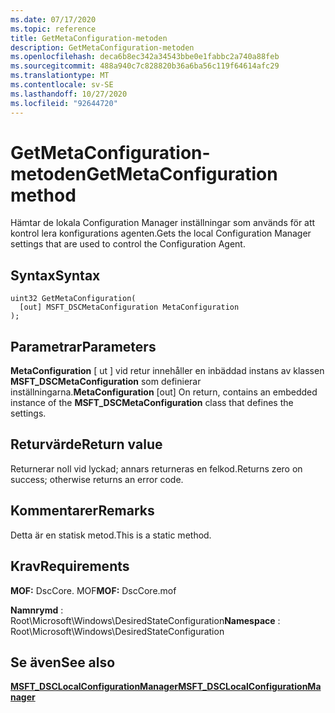 ```yaml
---
ms.date: 07/17/2020
ms.topic: reference
title: GetMetaConfiguration-metoden
description: GetMetaConfiguration-metoden
ms.openlocfilehash: deca6b8ec342a34543bbe0e1fabbc2a740a88feb
ms.sourcegitcommit: 488a940c7c828820b36a6ba56c119f64614afc29
ms.translationtype: MT
ms.contentlocale: sv-SE
ms.lasthandoff: 10/27/2020
ms.locfileid: "92644720"
---
```

# <a name="getmetaconfiguration-method"></a><span data-ttu-id="225f7-103">GetMetaConfiguration-metoden</span><span class="sxs-lookup"><span data-stu-id="225f7-103">GetMetaConfiguration method</span></span>

<span data-ttu-id="225f7-104">Hämtar de lokala Configuration Manager inställningar som används för att kontrol lera konfigurations agenten.</span><span class="sxs-lookup"><span data-stu-id="225f7-104">Gets the local Configuration Manager settings that are used to control the Configuration Agent.</span></span>

## <a name="syntax"></a><span data-ttu-id="225f7-105">Syntax</span><span class="sxs-lookup"><span data-stu-id="225f7-105">Syntax</span></span>

```mof
uint32 GetMetaConfiguration(
  [out] MSFT_DSCMetaConfiguration MetaConfiguration
);
```

## <a name="parameters"></a><span data-ttu-id="225f7-106">Parametrar</span><span class="sxs-lookup"><span data-stu-id="225f7-106">Parameters</span></span>

<span data-ttu-id="225f7-107">**MetaConfiguration** \[ ut \] vid retur innehåller en inbäddad instans av klassen **MSFT_DSCMetaConfiguration** som definierar inställningarna.</span><span class="sxs-lookup"><span data-stu-id="225f7-107">**MetaConfiguration** \[out\] On return, contains an embedded instance of the **MSFT_DSCMetaConfiguration** class that defines the settings.</span></span>

## <a name="return-value"></a><span data-ttu-id="225f7-108">Returvärde</span><span class="sxs-lookup"><span data-stu-id="225f7-108">Return value</span></span>

<span data-ttu-id="225f7-109">Returnerar noll vid lyckad; annars returneras en felkod.</span><span class="sxs-lookup"><span data-stu-id="225f7-109">Returns zero on success; otherwise returns an error code.</span></span>

## <a name="remarks"></a><span data-ttu-id="225f7-110">Kommentarer</span><span class="sxs-lookup"><span data-stu-id="225f7-110">Remarks</span></span>

<span data-ttu-id="225f7-111">Detta är en statisk metod.</span><span class="sxs-lookup"><span data-stu-id="225f7-111">This is a static method.</span></span>

## <a name="requirements"></a><span data-ttu-id="225f7-112">Krav</span><span class="sxs-lookup"><span data-stu-id="225f7-112">Requirements</span></span>

<span data-ttu-id="225f7-113">**MOF:** DscCore. MOF</span><span class="sxs-lookup"><span data-stu-id="225f7-113">**MOF:** DscCore.mof</span></span>

<span data-ttu-id="225f7-114">**Namnrymd** : Root\Microsoft\Windows\DesiredStateConfiguration</span><span class="sxs-lookup"><span data-stu-id="225f7-114">**Namespace** : Root\Microsoft\Windows\DesiredStateConfiguration</span></span>

## <a name="see-also"></a><span data-ttu-id="225f7-115">Se även</span><span class="sxs-lookup"><span data-stu-id="225f7-115">See also</span></span>

[<span data-ttu-id="225f7-116">**MSFT_DSCLocalConfigurationManager**</span><span class="sxs-lookup"><span data-stu-id="225f7-116">**MSFT_DSCLocalConfigurationManager**</span></span>](msft-dsclocalconfigurationmanager.md)
